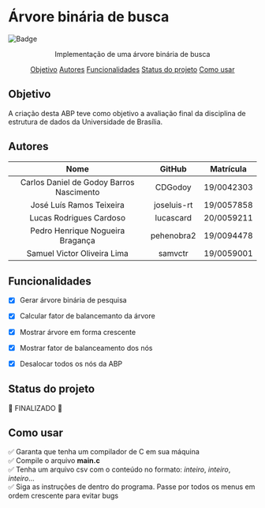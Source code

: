 
# Árvore binária de busca
![Badge](https://img.shields.io/badge/license-MIT-green)
<p align="center">Implementação de uma árvore binária de busca</p>
<p align="center">
  <a href="#Objetivo">Objetivo</a>
  <a href="#Autores">Autores</a>
  <a href="#Funcionalidades">Funcionalidades</a>
  <a href="#Status Do Projeto">Status do projeto</a>
  <a href="#Como usar">Como usar</a>
</p>

## Objetivo
<p>A criação desta ABP teve como objetivo a avaliação final da disciplina de estrutura de dados da Universidade de Brasília.</p>

## Autores


| Nome | GitHub | Matrícula |
| :---: | :---: | :---: |
| Carlos Daniel de Godoy Barros Nascimento  | CDGodoy | 19/0042303 |
| José Luís Ramos Teixeira  | joseluis-rt | 19/0057858 |
| Lucas Rodrigues Cardoso  | lucascard | 20/0059211 |
| Pedro Henrique Nogueira Bragança  | pehenobra2 | 19/0094478 |
| Samuel Victor Oliveira Lima  | samvctr | 19/0059001 |


## Funcionalidades
- [x] Gerar árvore binária de pesquisa
- [x] Calcular fator de balancemanto da árvore
- [x] Mostrar árvore em forma crescente
- [x] Mostrar fator de balanceamento dos nós
- [x] Desalocar todos os nós da ABP


## Status do projeto
:checkered_flag: FINALIZADO :checkered_flag:
## Como usar
:white_check_mark: Garanta que tenha um compilador de C em sua máquina<br>
:white_check_mark: Compile o arquivo <b>main.c</b><br>
:white_check_mark: Tenha um arquivo csv com o conteúdo no formato: <i>inteiro</i>, <i>inteiro</i>, <i>inteiro</i>...<br>
 :white_check_mark: Siga as instruções de dentro do programa. Passe por todos os menus em ordem crescente para evitar bugs<br>
